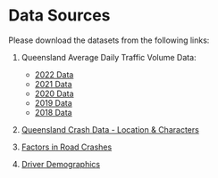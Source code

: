 # Data Sources

Please download the datasets from the following links:

1. Queensland Average Daily Traffic Volume Data:
   - [2022 Data](https://shorturl.ac/2022)
   - [2021 Data](https://shorturl.ac/2021)
   - [2020 Data](https://shorturl.ac/2020)
   - [2019 Data](https://shorturl.ac/2019)
   - [2018 Data](https://shorturl.ac/2018)

2. [Queensland Crash Data - Location & Characters](https://shorturl.ac/crash_location)
3. [Factors in Road Crashes](https://shorturl.ac/crash_factor)
4. [Driver Demographics](https://shorturl.ac/driver_demographics)
